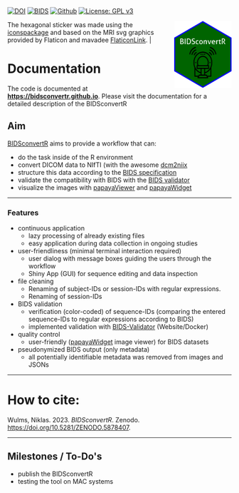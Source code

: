 
<!-- README.md is generated from README.Rmd. Please edit that file -->



[![DOI](https://zenodo.org/badge/448850893.svg)](https://zenodo.org/badge/latestdoi/448850893)
[![BIDS](https://img.shields.io/badge/BIDS-v1.8.0-blue)](https://bids-specification.readthedocs.io/en/v1.8.0/)
[![Github](https://img.shields.io/github/v/release/bidsconvertr/bidsconvertr.svg)](https://github.com/bidsconvertr/bidsconvertr)
[![License: GPL v3](https://img.shields.io/badge/License-GPLv3-blue.svg)](https://www.gnu.org/licenses/gpl-3.0)

<a href='https://bidsconvertr.bidsconvertr.io'><img src="inst/figure/BIDSconvertR.png" align="right" height="150"/></a> The hexagonal sticker was made using the [iconspackage](https://github.com/mitchelloharawild/icons) and based on the MRI svg graphics provided by Flaticon and mavadee [FlaticonLink](https://www.flaticon.com/free-icons/mri). |



# Documentation

The code is documented at **<https://bidsconvertr.github.io>**. Please visit the documentation for a detailed description of the BIDSconvertR


## Aim

[BIDSconvertR](https://github.com/bidsconvertr/) aims to provide a workflow that can:

- do the task inside of the R environment
- convert DICOM data to NIfTI (with the awesome [dcm2niix](https://github.com/rordenlab/dcm2niix)
- structure this data according to the [BIDS specification](https://bids-specification.readthedocs.io/en/stable/)
- validate the compatibility with BIDS with the [BIDS validator](https://github.com/bids-standard/bids-validator)
- visualize the images with [papayaViewer](https://rii-mango.github.io/Papaya/) and [papayaWidget](https://github.com/muschellij2/papayaWidget)

----

### Features

- continuous application
  - lazy processing of already existing files 
  - easy application during data collection in ongoing studies
- user-friendliness (minimal terminal interaction required)
  - user dialog with message boxes guiding the users through the workflow
  - Shiny App (GUI) for sequence editing and data inspection
- file cleaning 
  - Renaming of subject-IDs or session-IDs with regular expressions.
  - Renaming of session-IDs
- BIDS validation
  - verification (color-coded) of sequence-IDs (comparing the entered sequence-IDs to regular expressions according to BIDS)
  - implemented validation with [BIDS-Validator](https://bids-standard.github.io/bids-validator/) (Website/Docker)
- quality control 
  - user-friendly ([papayaWidget](https://github.com/muschellij2/papayaWidget) image viewer) for BIDS datasets
- pseudonymized BIDS output (only metadata)
  - all potentially identifiable metadata was removed from images and JSONs

---

# How to cite: 

Wulms, Niklas. 2023. *BIDSconvertR*. Zenodo. <https://doi.org/10.5281/ZENODO.5878407>.

----
## Milestones / To-Do's

- publish the BIDSconvertR
- testing the tool on MAC systems 

